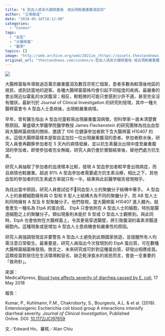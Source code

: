 ```yaml
---
title: "A 型血人感染大腸桿菌後　或出現較嚴重腹瀉症狀"
author: "立場報道"
date: "2018-05-18T18:12:00"
categories:
  - "Cosmos"
tags:
  - "血型"
  - "大腸桿菌"
  - "醫學"
topics: []
image: "http://web.archive.org/web/2021im_/https://assets.thestandnews.com/media/photos/A-30_gkoG3.png"
original_url: "thestandnews.com/cosmos/a-型血人感染大腸桿菌後-或出現較嚴重腹瀉症狀"
---
```

![](http://web.archive.org/web/2021im_/https://assets.thestandnews.com/media/photos/A-30_gkoG3.png)

大腸桿菌每年導致過百萬宗嚴重腹瀉及數百宗死亡個案，患者多數為較落後地區的居民，或到訪當地的遊客。各種大腸桿菌菌株均會引起不同程度的疾病，最嚴重的會出現近似霍亂的水狀腹瀉；相反，較輕微的可能只會感到少許不適，甚至完全沒有徵狀。最新刊於 Journal of Clinical Investigation 的研究則發現，其中一種大腸桿菌會令 A 型血人士患病後，出現較嚴重病情。

早年，曾有醫生指出 A 型血兒童較易出現嚴重腹瀉病徵，但科學家一直未清楚實際原因。華盛頓大學醫學院醫學教授 James Fleckenstein 的研究團隊為找出血型與大腸桿菌病情的關係，邀請了 106 位健康參加者飲下含大腸桿菌 H10407 的水。這個大腸桿菌樣本是取自孟加拉一位出現嚴重腹瀉的患者。參加者飲水後，研究人員會再觀察參加者在 5 天內的病情發展，並以抗生素醫治出現中度至嚴重腹瀉的參加者。即使參加者完全無礙，研究人員仍會於實驗結束後，替他們處方抗生素。

研究人員抽取了參加者的血液樣本比較，發現 A 型血參加者較早會出現病症，而且病情也較嚴重。超過 81% A 型血參加者需要處方抗生素治療，相比之下，其他血型的參加者的抗生素處方率就只有一半。結果與此前醫學報告發現相乎。

為找出當中原因，研究人員嘗試從不同血型人士的聚醣分子結構中著手。 A 型血人士的身體細胞擁有與 O 型和 B 型人士結構大為不同的聚醣分子，而 AB 型人士則同時擁有 A 型及 B 型聚醣分子。他們發現，當大腸桿菌 H10407 進入體內，就會產生一種名為 EtpA 的蛋白質。 EtpA 只會依附在 A 型血人士的細胞，特別是腸道細胞之上的聚醣分子。類似現象則未能於 B 型或 O 型血人士觀察到。與此同時，EtpA 也會依附在大腸桿菌上，令其更易穿透腸壁，將引致腹瀉的毒素滲腸道細胞內。這種現象或是增加 A 型血人士患病機會和嚴重性的原因。

研究人員強調發現並非要警告 A 型血人士避免到此類國家旅遊，並提醒所有人均需注意日常衛生。最重要是，研究人員指出今次發現到的 EtpA 蛋白質，可在數種大腸桿菌細菌株發現。換言之，未來研究或可針對這種蛋白質，研發出相應疫苗。這類疫苗對居住在生活環境較惡劣、缺乏乾淨食水的居民而言，會是一支重要的「救命針」。 

來源：  
MedicalXpress, [Blood type affects severity of diarrhea caused by E. coli](http://web.archive.org/web/20211229132631/https://medicalxpress.com/news/2018-05-blood-affects-severity-diarrhea-coli.html), 17 May 2018

報告：

Kumar, P., Kuhlmann, F.M., Chakroborty, S., Bourgeois, A.L. & et al. (2018). Enterotoxigenic Escherichia coli blood group A interactions intensify diarrheal severity. _Journal of Clinical Investigation_, Published Online. DOI: [10.1172/JCI97659](http://web.archive.org/web/20211229132631/https://www.jci.org/articles/view/97659)

文／Edward Ho、審核／Alan Chiu